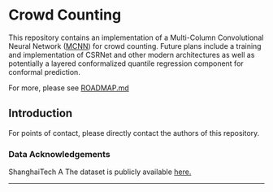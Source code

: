 # Crowd Counting

This repository contains an implementation of a Multi-Column Convolutional Neural Network ([MCNN](https://www.cv-foundation.org/openaccess/content_cvpr_2016/papers/Zhang_Single-Image_Crowd_Counting_CVPR_2016_paper.pdf)) for crowd counting. Future plans include a training and implementation of CSRNet and other modern architectures as well as potentially a layered conformalized quantile regression component for conformal prediction.

For more, please see [ROADMAP.md](ROADMAP.md)

## Introduction

For points of contact, please directly contact the authors of this repository.

### Data Acknowledgements

ShanghaiTech A
The dataset is publicly available [here.](https://github.com/desenzhou/ShanghaiTechDataset)

---
